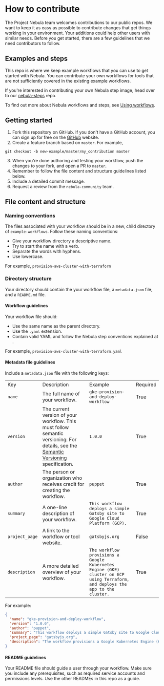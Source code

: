 # How to contribute

The Project Nebula team welcomes contributions to our public repos. We want to
keep it as easy as possible to contribute changes that get things working in
your environment. Your additions could help other users with similar needs. 
Before you get started, there are a few guidelines that we need contributors to
follow.

## Examples and steps

This repo is where we keep example workflows that you can use to get started
with Nebula. You can contribute your own workflows for tools that are not
sufficiently covered in the existing example workflows. 

If you're interested in
contributing your own Nebula step image, head over to our
[nebula-steps](https://github.com/puppetlabs/nebula-steps) repo. 

To find out more about Nebula workflows and steps, see [Using
workflows](https://puppet.com/docs/nebula/beta/using-workflows.html).

## Getting started

1. Fork this repository on GitHub. If you don't have a GitHub account, you can
   sign up for free on the [GitHub](https://github.com/join) website.
2. Create a feature branch based on `master`. For example,
```
git checkout -b new-example/master/my_contribution master
```
3. When you're done authoring and testing your workflow, push the changes to
   your fork, and open a PR to `master`.
4. Remember to follow the file content and structure guidelines listed below. 
5. Include a detailed commit message.
6. Request a review from the `nebula-community` team.

## File content and structure

### Naming conventions
The files associated with your workflow should be in a new, child directory of
`example-workflows`. Follow these naming conventions:
- Give your workflow directory a descriptive name. 
- Try to start the name with a verb.
- Separate the words with hyphens.
- Use lowercase.

For example, `provision-aws-cluster-with-terraform`

### Directory structure

Your directory should contain the your workflow file, a `metadata.json` file,
and a `README.md` file.

#### Workflow guidelines

Your workflow file should:
  - Use the same name as the parent directory.
  - Use the `.yaml` extension.
  - Contain valid YAML and follow the Nebula step conventions explained at .

For example, `provision-aws-cluster-with-terraform.yaml`

#### Metadata file guidelines

Include a `metadata.json` file with the following keys:

|   |   |   |   |
|---|---|---|---|
| Key | Description | Example | Required |
| `name` | The full name of your workflow. | `gke-provision-and-deploy-workflow` | True |
| `version` | The current version of your workflow. This must follow semantic versioning. For details, see the [Semantic Versioning](https://semver.org/spec/v1.0.0.html) specification. | `1.0.0` | True |
| `author` | The person or organization who receives credit for creating the workflow. | `puppet` | True |
| `summary` | A one-line description of your workflow. | `This workflow deploys a simple Gatsby site to Google Cloud Platform (GCP).` | True |
| `project_page` | A link to the workflow or tool website. | `gatsbyjs.org` | False | 
| `description` | A more detailed overview of your workflow. | `The workflow provisions a Google Kubernetes Engine (GKE) cluster on GCP using Terraform, and deploys the app to the cluster.` | True |

For example:

```json
{
  "name": "gke-provision-and-deploy-workflow",
  "version": "1.0.0",
  "author": "puppet",
  "summary": "This workflow deploys a simple Gatsby site to Google Cloud Platform (GCP).",
  "project_page": "gatsbyjs.org",
  "description": "The workflow provisions a Google Kubernetes Engine (GKE) cluster on GCP using Terraform, and deploys the app to the cluster."
}
```

#### README guidelines

Your README file should guide a user through your workflow. Make sure you
include any prerequisites, such as required service accounts and permissions levels. Use
the other READMEs in this repo as a guide.
